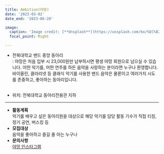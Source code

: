 ```yaml
---
title: Ambition(야망)
date: '2023-03-02'
date_end: '2023-06-20'

image:
  caption: 'Image credit: [**Unsplash**](https://unsplash.com/ko/%EC%82%AC%EC%A7%84/%ED%9A%8C%EC%83%89%EC%A1%B0-%EC%82%AC%EC%A7%84%EC%97%90%EC%84%9C-%EC%9D%98%EC%9E%90%EC%97%90-%EC%95%89%EC%95%84-%EC%9E%88%EB%8A%94-%EB%82%A8%EC%9E%90%EC%99%80-%EC%97%AC%EC%9E%90-RuxSWSdT99w)'
  focal_point: Right

---
```


- 전북대학교 밴드 중앙 동아리<br>
: 야망은 처음 입부 시 23,000원만 납부하시면 평생 야망 회원으로 남으실 수 있습니다. 어떤 악기를, 어떤 연주를 하든 음악을 사랑하는 분이라면 누구나 환영합니다. 바이올린, 클라리넷 등 클래식 악기를 사용한 밴드 음악은 물론이고 여러가지 시도를 존중하고, 좋아하는 동아리입니다.<br><br>

- 위치: 전북대학교 동아리전용관 지하

---

- **활동계획**<br>
 악기를 배우고 싶은 동아리원을 대상으로 해당 악기를 담당 활동 기수가 직접 티칭, 정기 공연, 버스킹 등
- **모집대상**<br>
 음악을 좋아하고 즐길 줄 아는 누구나
- **문의사항**<br>
 [야망 인스타그램](https://www.instagram.com/jbnu_ambition?igshid=ZDdkNTZiNTM=)
